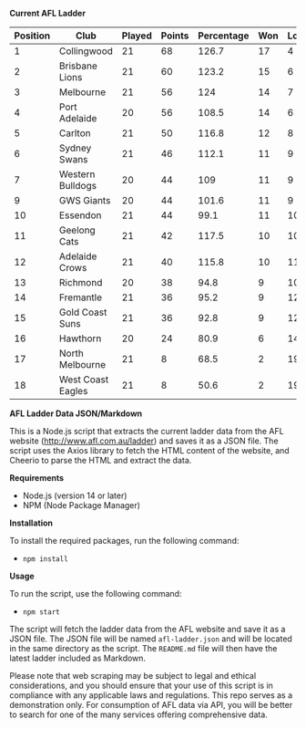**Current AFL Ladder**

| Position | Club | Played | Points | Percentage | Won | Lost | Drawn | PF | PA |
| -------- | ---- | ------ | ------ | ---------- | --- | ---- | ----- | -- | -- |
| 1 | Collingwood | 21 | 68 | 126.7 | 17 | 4 | 0 | 1941 | 1532 |
| 2 | Brisbane Lions | 21 | 60 | 123.2 | 15 | 6 | 0 | 1984 | 1611 |
| 3 | Melbourne | 21 | 56 | 124 | 14 | 7 | 0 | 1915 | 1544 |
| 4 | Port Adelaide | 20 | 56 | 108.5 | 14 | 6 | 0 | 1845 | 1700 |
| 5 | Carlton | 21 | 50 | 116.8 | 12 | 8 | 1 | 1758 | 1505 |
| 6 | Sydney Swans | 21 | 46 | 112.1 | 11 | 9 | 1 | 1920 | 1713 |
| 7 | Western Bulldogs | 20 | 44 | 109 | 11 | 9 | 0 | 1666 | 1528 |
| 9 | GWS Giants | 20 | 44 | 101.6 | 11 | 9 | 0 | 1666 | 1640 |
| 10 | Essendon | 21 | 44 | 99.1 | 11 | 10 | 0 | 1771 | 1787 |
| 11 | Geelong Cats | 21 | 42 | 117.5 | 10 | 10 | 1 | 1954 | 1663 |
| 12 | Adelaide Crows | 21 | 40 | 115.8 | 10 | 11 | 0 | 1997 | 1725 |
| 13 | Richmond | 20 | 38 | 94.8 | 9 | 10 | 1 | 1635 | 1724 |
| 14 | Fremantle | 21 | 36 | 95.2 | 9 | 12 | 0 | 1684 | 1768 |
| 15 | Gold Coast Suns | 21 | 36 | 92.8 | 9 | 12 | 0 | 1655 | 1783 |
| 16 | Hawthorn | 20 | 24 | 80.9 | 6 | 14 | 0 | 1503 | 1857 |
| 17 | North Melbourne | 21 | 8 | 68.5 | 2 | 19 | 0 | 1453 | 2120 |
| 18 | West Coast Eagles | 21 | 8 | 50.6 | 2 | 19 | 0 | 1248 | 2466 |

**AFL Ladder Data JSON/Markdown**

This is a Node.js script that extracts the current ladder data from the AFL website (http://www.afl.com.au/ladder) and saves it as a JSON file. The script uses the Axios library to fetch the HTML content of the website, and Cheerio to parse the HTML and extract the data.

**Requirements**

- Node.js (version 14 or later)
- NPM (Node Package Manager)

**Installation**

To install the required packages, run the following command:

 - `npm install`

**Usage**

To run the script, use the following command:

 - `npm start`

The script will fetch the ladder data from the AFL website and save it as a JSON file. The JSON file will be named `afl-ladder.json` and will be located in the same directory as the script. The `README.md` file will then have the latest ladder included as Markdown.

Please note that web scraping may be subject to legal and ethical considerations, and you should ensure that your use of this script is in compliance with any applicable laws and regulations. This repo serves as a demonstration only. For consumption of AFL data via API, you will be better to search for one of the many services offering comprehensive data.
